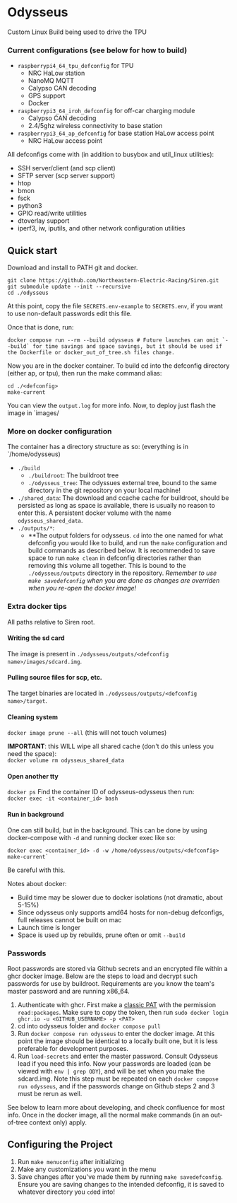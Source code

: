 # Odysseus
Custom Linux Build being used to drive the TPU

### Current configurations (see below for how to build)
- `raspberrypi4_64_tpu_defconfig` for TPU
    - NRC HaLow station
    - NanoMQ MQTT
    - Calypso CAN decoding
    - GPS support
    - Docker
- `raspberrypi3_64_iroh_defconfig` for off-car charging module
    - Calypso CAN decoding
    - 2.4/5ghz wireless connectivity to base station
- `raspberrypi3_64_ap_defconfig` for base station HaLow access point
    - NRC HaLow access point

All defconfigs come with (in addition to busybox and util_linux utilities):

- SSH server/client (and scp client)
- SFTP server (scp server support)
- htop
- bmon
- fsck
- python3
- GPIO read/write utilities
- dtoverlay support
- iperf3, iw, iputils, and other network configuration utilities

## Quick start
Download and install to PATH git and docker.
```
git clone https://github.com/Northeastern-Electric-Racing/Siren.git
git submodule update --init --recursive
cd ./odysseus
```
At this point, copy the file `SECRETS.env-example` to `SECRETS.env`, if you want to use non-default passwords edit this file.

Once that is done, run:
```
docker compose run --rm --build odysseus # Future launches can omit `--build` for time savings and space savings, but it should be used if the Dockerfile or docker_out_of_tree.sh files change.  
```
Now you are in the docker container.  To build cd into the defconfig directory (either ap, or tpu), then run the make command alias:
```
cd ./<defconfig>
make-current
```
You can view the `output.log` for more info.  Now, to deploy just flash the image in `images/

### More on docker configuration
The container has a directory structure as so:
(everything is in `/home/odysseus)
- `./build`
    - `./buildroot`: The buildroot tree 
    - `./odysseus_tree`: The odyssues external tree, bound to the same directory in the git repository on your local machine!
- `./shared_data`: The download and ccache cache for buildroot, should be persisted as long as space is available, there is usually no reason to enter this. A persistent docker volume with the name   `odysseus_shared_data`.
- `./outputs/*`:
    - **The output folders for odysseus.  `cd` into the one named for what defconfig you would like to build, and run the `make` configuration and build commands as described below.  It is recommended to save space to run `make clean` in defconfig directories rather than removing this volume all together. This is bound to the `./odysseus/outputs` directory in the repository. *Remember to use `make savedefconfig` when you are done as changes are overriden when you re-open the docker image!*

### Extra docker tips
All paths relative to Siren root.

#### Writing the sd card
The image is present in `./odysseus/outputs/<defconfig name>/images/sdcard.img`.

#### Pulling source files for scp, etc.
The target binaries are located in `./odysseus/outputs/<defconfig name>/target`.

#### Cleaning system
`docker image prune --all` (this will not touch volumes)

**IMPORTANT**: this WILL wipe all shared cache (don't do this unless you need the space):  
`docker volume rm odysseus_shared_data`

#### Open another tty
`docker ps`
Find the container ID of odysseus-odysseus then run:  
`docker exec -it <container_id> bash` 

#### Run in background
One can still build, but in the background.  This can be done by using docker-compose with `-d` and running docker exec like so:
```
docker exec <container_id> -d -w /home/odysseus/outputs/<defconfig> make-current`
```
Be careful with this.
    
Notes about docker:
- Build time may be slower due to docker isolations (not dramatic, about 5-15%)
- Since odysseus only supports amd64 hosts for non-debug defconfigs, full releases cannot be built on mac
- Launch time is longer
- Space is used up by rebuilds, prune often or omit `--build`

### Passwords
Root passwords are stored via Github secrets and an encrypted file within a ghcr docker image.  Below are the steps to load and decrypt such passwords for use by buildroot.  Requirements are you know the team's master password and are running x86_64.

1. Authenticate with ghcr.  First make a [classic PAT](https://github.com/settings/tokens/new) with the permission `read:packages`.  Make sure to copy the token, then run `sudo docker login ghcr.io -u <GITHUB_USERNAME> -p <PAT>`
2. cd into odysseus folder and `docker compose pull`
3. Run `docker compose run odysseus` to enter the docker image.  At this point the image should be identical to a locally built one, but it is less preferable for development purposes.
4. Run `load-secrets` and enter the master password.  Consult Odysseus lead if you need this info.  Now your passwords are loaded (can be viewed with `env | grep ODY`), and will be set when you make the sdcard.img.  Note this step must be repeated on each `docker compose run odysseus`, and if the passwords change on Github steps 2 and 3 must be rerun as well.



See below to learn more about developing, and check confluence for most info.  Once in the docker image, all the normal make commands (in an out-of-tree context only) apply.

## Configuring the Project
1. Run ```make menuconfig``` after initializing
2. Make any customizations you want in the menu
3. Save changes after you've made them by running ```make savedefconfig```.  Ensure you are saving changes to the intended defconfig, it is saved to whatever directory you `cd`ed into!


<!--
## Build locally
1. Install `git-lfs` (for nanomq submodules)
2. Install all buildroot dependencies, including:
    - [All mandatory packages](https://buildroot.org/downloads/manual/manual.html#requirement) (most preinstalled on a normal linux system)
    - python3
    - libxcrypt or glibc with libcrypt enabled (libcrypt-dev in ubuntu/focal or debian bullseye).  If you encounter the error below in the `Finalizing target directory` phase, you may need to install a legacy version of libxcrypt that supports sha-256.  If the package fails at `crypt.h not found`, you need to install at least one of the above packages.
    ```
    /usr/bin/sed -i -e s,^root:[^:]*:,root:"`/home/jack/Projects/NER/buildroot/Siren/odysseus/buildroot/output/host/bin/mkpasswd -m "sha-256" "password"`":, /home/jack/Projects/NER/buildroot/Siren/odysseus/buildroot/output/target/etc/shadow
    crypt failed
    ```
    - ncurses5 (or 6) (for menuconfig)
    - Git, rsync
    - graphviz, python-matplotlib, and dotx for graph creation (optional)

    
### Initializing the Project
1. Run ```git submodule update --init``` to clone the buildroot repo locally
2. Optional: Edit `./Siren/odysseus/odysseus_tree/configs/raspberrypi4_64_tpu_defconfig` and `./Siren/odysseus/odysseus_tree/configs/raspberrypi4_64_tpu_defconfig`; in both files change `BR2_CCACHE_DIR=` to a directory prepared to hold around ~5G of data.
3. ```cd``` into the ```Siren/odysseus/buildroot``` directory
4. Run ```make BR2_EXTERNAL=../odysseus_tree <config>``` supplanting `<config>` with either `raspberrypi4_64_tpu_defconfig` for TPU deployment or `raspberrypi3_64_ap_defconfig` for the base station access point deployment.
5. All future config loads can omit BR2_EXTERNAL.

### Working with multiple defconfigs simultaneously (default on docker)
Since there are multiple machines this repo deploys to, one can save the build output of multiple defconfigs side-by-side so outputs can be stored easily.  To do this, simply run `make O=my_dir BR2_EXTERNAL=../odysseus_tree <config>` inside the buildroot submodule, where my_dir is a path relative to the buildroot submodule.  Then `cd ./my_dir` and run all make commands from there, and output will be generated into `my_dir`. The `O=` can be omitted as long as your working directory is `my_dir` when running `make`. Make a new directory for each `<config>`, and if you run out of space feel free to `make clean` or delete all the directories (space used about 10 to 22gb).

For example, my system looks like:
- `./buildroot` (each subdir has its own `Makefile`)
    - `./tpu`
    - `./nero`
    - `./ap`
- `./buildroot/dl` (downloads, shared between defconfigs)
- `~/.buildroot-ccache` (shared between defconfigs)
-->

